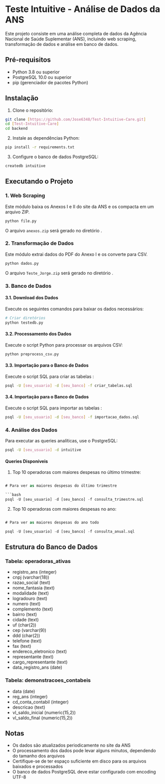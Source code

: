 # Teste Intuitive - Análise de Dados da ANS

Este projeto consiste em uma análise completa de dados da Agência Nacional de Saúde Suplementar (ANS), incluindo web scraping, transformação de dados e análise em banco de dados.


## Pré-requisitos

- Python 3.8 ou superior
- PostgreSQL 10.0 ou superior
- pip (gerenciador de pacotes Python)

## Instalação

1. Clone o repositório:
```bash
git clone [https://github.com/Jose6348/Test-Intuitive-Care.git]
cd [Test-Intuitive-Care]
cd backend
```

2. Instale as dependências Python:
```bash
pip install -r requirements.txt
```

3. Configure o banco de dados PostgreSQL:
```bash
createdb intuitive
```

## Executando o Projeto

### 1. Web Scraping

Este módulo baixa os Anexos I e II do site da ANS e os compacta em um arquivo ZIP.

```bash
python file.py
```

O arquivo `anexos.zip` será gerado no diretório .

### 2. Transformação de Dados

Este módulo extrai dados do PDF do Anexo I e os converte para CSV.

```bash
python dados.py
```

O arquivo `Teste_Jorge.zip` será gerado no diretório .

### 3. Banco de Dados

#### 3.1. Download dos Dados

Execute os seguintes comandos para baixar os dados necessários:

```bash
# Criar diretórios
python testedb.py
```

#### 3.2. Processamento dos Dados

Execute o script Python para processar os arquivos CSV:

```bash
python preprocess_csv.py
```

#### 3.3. Importação para o Banco de Dados

Execute o script SQL para criar as tabelas :

```bash
psql -U [seu_usuario] -d [seu_banco] -f criar_tabelas.sql
```
#### 3.4. Importação para o Banco de Dados

Execute o script SQL para importar as tabelas :

```bash
psql -U [seu_usuario] -d [seu_banco] -f importacao_dados.sql
```

### 4. Análise dos Dados

Para executar as queries analíticas, use o PostgreSQL:

```bash
psql -U [seu_usuario] -d intuitive
```

#### Queries Disponíveis

1. Top 10 operadoras com maiores despesas no último trimestre:
```sql

# Para ver as maiores despesas do último trimestre

```bash
psql -U [seu_usuario] -d [seu_banco] -f consulta_trimestre.sql
```

2. Top 10 operadoras com maiores despesas no ano:
```sql

# Para ver as maiores despesas do ano todo

psql -U [seu_usuario] -d [seu_banco] -f consulta_anual.sql
```

## Estrutura do Banco de Dados

### Tabela: operadoras_ativas
- registro_ans (integer)
- cnpj (varchar(18))
- razao_social (text)
- nome_fantasia (text)
- modalidade (text)
- logradouro (text)
- numero (text)
- complemento (text)
- bairro (text)
- cidade (text)
- uf (char(2))
- cep (varchar(9))
- ddd (char(2))
- telefone (text)
- fax (text)
- endereco_eletronico (text)
- representante (text)
- cargo_representante (text)
- data_registro_ans (date)

### Tabela: demonstracoes_contabeis
- data (date)
- reg_ans (integer)
- cd_conta_contabil (integer)
- descricao (text)
- vl_saldo_inicial (numeric(15,2))
- vl_saldo_final (numeric(15,2))

## Notas

- Os dados são atualizados periodicamente no site da ANS
- O processamento dos dados pode levar alguns minutos, dependendo do tamanho dos arquivos
- Certifique-se de ter espaço suficiente em disco para os arquivos baixados e processados
- O banco de dados PostgreSQL deve estar configurado com encoding UTF-8 